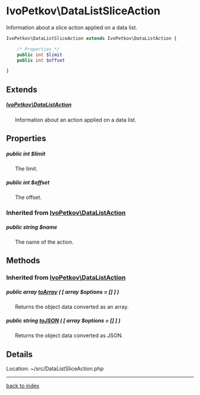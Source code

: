# IvoPetkov\DataListSliceAction

Information about a slice action applied on a data list.

```php
IvoPetkov\DataListSliceAction extends IvoPetkov\DataListAction {

	/* Properties */
	public int $limit
	public int $offset

}
```

## Extends

##### [IvoPetkov\DataListAction](ivopetkov.datalistaction.class.md)

&nbsp;&nbsp;&nbsp;&nbsp;&nbsp;&nbsp;Information about an action applied on a data list.

## Properties

##### public int $limit

&nbsp;&nbsp;&nbsp;&nbsp;&nbsp;&nbsp;The limit.

##### public int $offset

&nbsp;&nbsp;&nbsp;&nbsp;&nbsp;&nbsp;The offset.

### Inherited from [IvoPetkov\DataListAction](ivopetkov.datalistaction.class.md)

##### public string $name

&nbsp;&nbsp;&nbsp;&nbsp;&nbsp;&nbsp;The name of the action.

## Methods

### Inherited from [IvoPetkov\DataListAction](ivopetkov.datalistaction.class.md)

##### public array [toArray](ivopetkov.datalistaction.toarray.method.md) ( [ array $options = [] ] )

&nbsp;&nbsp;&nbsp;&nbsp;&nbsp;&nbsp;Returns the object data converted as an array.

##### public string [toJSON](ivopetkov.datalistaction.tojson.method.md) ( [ array $options = [] ] )

&nbsp;&nbsp;&nbsp;&nbsp;&nbsp;&nbsp;Returns the object data converted as JSON.

## Details

Location: ~/src/DataListSliceAction.php

---

[back to index](index.md)

